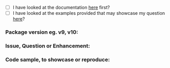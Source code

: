 - [ ] I have looked at the documentation [here](https://pkg.go.dev/github.com/nobidev/validator/v10#section-documentation) first?
- [ ] I have looked at the examples provided that may showcase my question [here](/_examples)?

### Package version eg. v9, v10: 



### Issue, Question or Enhancement:



### Code sample, to showcase or reproduce:

```go

```
